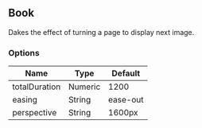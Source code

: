 ---
---

## Book

Dakes the effect of turning a page to display next image.

### Options

| Name | Type | Default |
|------|------|---------|
| totalDuration | Numeric | 1200 |
| easing | String | ease-out |
| perspective | String | 1600px |
